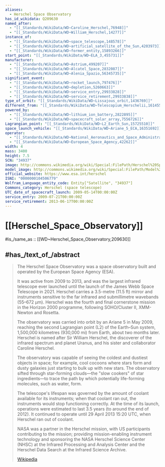 ```yaml
---
aliases:
  - Herschel Space Observatory
has_id_wikidata: Q209630
named_after:
  - "[[_Standards/WikiData/WD~Caroline_Herschel,76948]]"
  - "[[_Standards/WikiData/WD~William_Herschel,14277]]"
instance_of:
  - "[[_Standards/WikiData/WD~space_telescope,148578]]"
  - "[[_Standards/WikiData/WD~artificial_satellite_of_the_Sun,4203973]]"
  - "[[_Standards/WikiData/WD~former_entity,15893266]]"
start_point: "[[_Standards/WikiData/WD~ELA_3,455731]]"
manufacturer:
  - "[[_Standards/WikiData/WD~Astrium,499207]]"
  - "[[_Standards/WikiData/WD~Alcatel_Space,2832087]]"
  - "[[_Standards/WikiData/WD~Alenia_Spazio,56345735]]"
significant_event:
  - "[[_Standards/WikiData/WD~rocket_launch,797476]]"
  - "[[_Standards/WikiData/WD~depletion,5260663]]"
  - "[[_Standards/WikiData/WD~service_entry,29933828]]"
  - "[[_Standards/WikiData/WD~service_retirement,29933838]]"
type_of_orbit: "[[_Standards/WikiData/WD~Lissajous_orbit,1436769]]"
different_from: "[[_Standards/WikiData/WD~Telescopium_Herschelii,1614554]]"
powered_by:
  - "[[_Standards/WikiData/WD~lithium_ion_battery,2822895]]"
  - "[[_Standards/WikiData/WD~spacecraft_solar_array,7556726]]"
Lagrangian_point: "[[_Standards/WikiData/WD~L2_Earth_Sun,15725510]]"
space_launch_vehicle: "[[_Standards/WikiData/WD~Ariane_5_ECA,16351692]]"
operator:
  - "[[_Standards/WikiData/WD~National_Aeronautics_and_Space_Administration,23548]]"
  - "[[_Standards/WikiData/WD~European_Space_Agency,42262]]"
width: 4
mass: 3400
height: 7.5
SCN: "34937"
image: http://commons.wikimedia.org/wiki/Special:FilePath/Herschel%20Space%20Observatory.jpg
model_image: http://commons.wikimedia.org/wiki/Special:FilePath/Model%20of%20the%20Herschel%20space%20telescope.jpg
official_website: https://www.esa.int/herschel
ISNI: "0000000104506779"
Wolfram_Language_entity_code: Entity["Satellite", "34937"]
Commons_category: Herschel (space telescope)
UTC_date_of_spacecraft_launch: 2009-05-14T00:00:00Z
service_entry: 2009-07-21T00:00:00Z
service_retirement: 2013-06-17T00:00:00Z
---
```


# [[Herschel_Space_Observatory]] 

#is_/same_as :: [[WD~Herschel_Space_Observatory,209630]] 

## #has_/text_of_/abstract 

> The Herschel Space Observatory was a space observatory 
> built and operated by the European Space Agency (ESA). 
> 
> It was active from 2009 to 2013, and was the largest infrared telescope ever launched 
> until the launch of the James Webb Space Telescope in 2021. 
> Herschel carries a 3.5-metre (11.5 ft) mirror and instruments 
> sensitive to the far infrared and submillimetre wavebands (55–672 μm). 
> Herschel was the fourth and final cornerstone mission in the Horizon 2000 programme, 
> following SOHO/Cluster II, XMM-Newton and Rosetta.
>
> The observatory was carried into orbit by an Ariane 5 in May 2009, 
> reaching the second Lagrangian point (L2) of the Earth–Sun system, 
> 1,500,000 kilometres (930,000 mi) from Earth, about two months later. 
> Herschel is named after Sir William Herschel, the discoverer of the infrared spectrum and planet Uranus, 
> and his sister and collaborator Caroline Herschel.
>
> The observatory was capable of seeing the coldest and dustiest objects in space; for example, cool cocoons where stars form and dusty galaxies just starting to bulk up with new stars. The observatory sifted through star-forming clouds—the "slow cookers" of star ingredients—to trace the path by which potentially life-forming molecules, such as water, form.
>
> The telescope's lifespan was governed by the amount of coolant available for its instruments; when that coolant ran out, the instruments would stop functioning correctly. At the time of its launch, operations were estimated to last 3.5 years (to around the end of 2012). It continued to operate until 29 April 2013 15:20 UTC, when Herschel ran out of coolant.
>
> NASA was a partner in the Herschel mission, with US participants contributing to the mission; providing mission-enabling instrument technology and sponsoring the NASA Herschel Science Center (NHSC) at the Infrared Processing and Analysis Center and the Herschel Data Search at the Infrared Science Archive.
>
> [Wikipedia](https://en.wikipedia.org/wiki/Herschel%20Space%20Observatory)